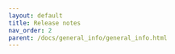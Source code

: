 ```yaml
---
layout: default
title: Release notes
nav_order: 2
parent: /docs/general_info/general_info.html
---
```

